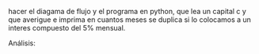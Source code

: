 hacer el diagama de flujo y el programa en python, que lea un capital c y que averigue e imprima en cuantos meses se duplica si lo colocamos a un interes compuesto del 5% mensual.

Análisis: